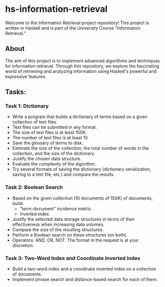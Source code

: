 # hs-information-retrieval

Welcome to the Information Retrieval project repository! This project is written in Haskell and is part of the University Course "Information Retrieval." 

## About

The aim of this project is to implement advanced algorithms and techniques for information retrieval. Through this repository, we explore the fascinating world of retrieving and analyzing information using Haskell's powerful and expressive features.
## Tasks: 
### Task 1: Dictionary

- Write a program that builds a dictionary of terms based on a given collection of text files.
- Text files can be submitted in any format.
- The size of text files is at least 150K.
- The number of text files is at least 10.
- Save the glossary of terms to disk.
- Estimate the size of the collection, the total number of words in the collection, and the size of the dictionary.
- Justify the chosen data structure.
- Evaluate the complexity of the algorithm.
- Try several formats of saving the dictionary (dictionary serialization, saving to a text file, etc.) and compare the results.

### Task 2: Boolean Search

- Based on the given collection (10 documents of 150K) of documents, build:
  - "term-document" incidence matrix.
  - Inverted index.
- Justify the selected data storage structures in terms of their effectiveness when increasing data volumes.
- Compare the size of the resulting structures.
- Perform a Boolean search on these structures (on both).
- Operators: AND, OR, NOT. The format in the request is at your discretion.

### Task 3: Two-Word Index and Coordinate Inverted Index

- Build a two-word index and a coordinate inverted index on a collection of documents.
- Implement phrase search and distance-based search for each of them.
